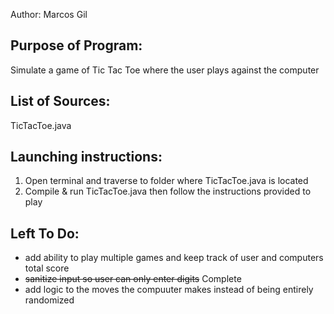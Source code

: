 Author: Marcos Gil

Purpose of Program: 
-------------------

Simulate a game of Tic Tac Toe where the user plays against the computer


List of Sources:
----------------

TicTacToe.java

Launching instructions:
-----------------------

1. Open terminal and traverse to folder where TicTacToe.java is located
2. Compile & run TicTacToe.java then follow the instructions provided to play

Left To Do:
-----------
- add ability to play multiple games and keep track of user and computers total score
- ~~sanitize input so user can only enter digits~~ Complete
- add logic to the moves the compuuter makes instead of being entirely randomized
